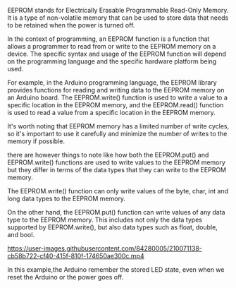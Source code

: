 EEPROM stands for Electrically Erasable Programmable Read-Only Memory. It is a type of non-volatile memory that can be used to store data that needs to be retained when the power is turned off.

In the context of programming, an EEPROM function is a function that allows a programmer to read from or write to the EEPROM memory on a device. The specific syntax and usage of the EEPROM function will depend on the programming language and the specific hardware platform being used.

For example, in the Arduino programming language, the EEPROM library provides functions for reading and writing data to the EEPROM memory on an Arduino board. The EEPROM.write() function is used to write a value to a specific location in the EEPROM memory, and the EEPROM.read() function is used to read a value from a specific location in the EEPROM memory.

It's worth noting that EEPROM memory has a limited number of write cycles, so it's important to use it carefully and minimize the number of writes to the memory if possible.

there are however things to note like how both the EEPROM.put() and EEPROM.write() functions are used to write values to the EEPROM memory but they differ in terms of the data types that they can write to the EEPROM memory.

The EEPROM.write() function can only write values of the byte, char, int and long data types to the EEPROM memory.

On the other hand, the EEPROM.put() function can write values of any data type to the EEPROM memory. This includes not only the data types supported by EEPROM.write(), but also data types such as float, double, and bool.

https://user-images.githubusercontent.com/84280005/210071138-cb58b722-cf40-415f-810f-174650ae300c.mp4

In this example,the Arduino remember the stored LED state, even when we reset the Arduino or the power goes off.





